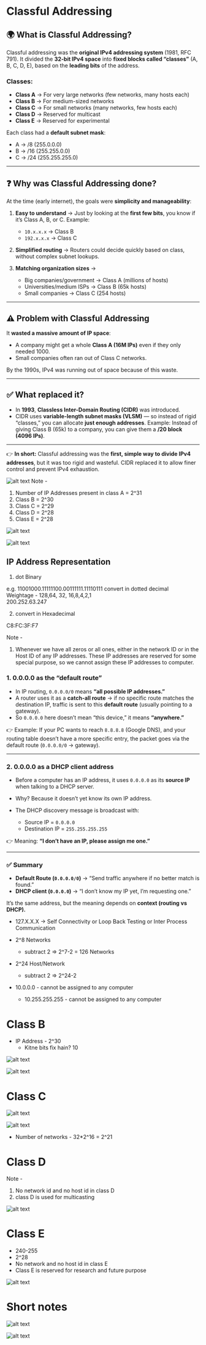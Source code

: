 # Classful Addressing

## 🌍 What is **Classful Addressing**?

Classful addressing was the **original IPv4 addressing system** (1981, RFC 791).
It divided the **32-bit IPv4 space** into **fixed blocks called “classes”** (A, B, C, D, E), based on the **leading bits** of the address.

### Classes:

* **Class A** → For very large networks (few networks, many hosts each)
* **Class B** → For medium-sized networks
* **Class C** → For small networks (many networks, few hosts each)
* **Class D** → Reserved for multicast
* **Class E** → Reserved for experimental

Each class had a **default subnet mask**:

* A → /8 (255.0.0.0)
* B → /16 (255.255.0.0)
* C → /24 (255.255.255.0)

---

## ❓ Why was Classful Addressing done?

At the time (early internet), the goals were **simplicity and manageability**:

1. **Easy to understand** → Just by looking at the **first few bits**, you know if it’s Class A, B, or C.
   Example:

   * `10.x.x.x` → Class B
   * `192.x.x.x` → Class C

2. **Simplified routing** → Routers could decide quickly based on class, without complex subnet lookups.

3. **Matching organization sizes** →

   * Big companies/government → Class A (millions of hosts)
   * Universities/medium ISPs → Class B (65k hosts)
   * Small companies → Class C (254 hosts)

---

## ⚠️ Problem with Classful Addressing

It **wasted a massive amount of IP space**:

* A company might get a whole **Class A (16M IPs)** even if they only needed 1000.
* Small companies often ran out of Class C networks.

By the 1990s, IPv4 was running out of space because of this waste.

---

## ✅ What replaced it?

* In **1993**, **Classless Inter-Domain Routing (CIDR)** was introduced.
* CIDR uses **variable-length subnet masks (VLSM)** — so instead of rigid “classes,” you can allocate **just enough addresses**.
  Example: Instead of giving Class B (65k) to a company, you can give them a **/20 block (4096 IPs)**.

---

👉 **In short:**
Classful addressing was the **first, simple way to divide IPv4 addresses**, but it was too rigid and wasteful. CIDR replaced it to allow finer control and prevent IPv4 exhaustion.


![alt text](image-8.png)
Note -
1. Number of IP Addresses present in class A = 2^31
2. Class B = 2^30
3. Class C = 2^29
4. Class D = 2^28
5. Class E = 2^28

![alt text](image-9.png)

![alt text](image-10.png)

## IP Address Representation
1. dot Binary

e.g. 11001000.11111100.00111111.11110111
convert in dotted decimal  
Weightage - 128,64, 32, 16,8,4,2,1  
200.252.63.247

2. convert in Hexadecimal 

C8:FC:3F:F7

Note - 
1. Whenever we have all zeros or all ones, either in the network ID or in the Host ID of any IP addresses. These IP addresses are reserved for some special purpose, so we cannot assign these IP addresses to computer.


### **1. 0.0.0.0 as the “default route”**

* In IP routing, `0.0.0.0/0` means **“all possible IP addresses.”**
* A router uses it as a **catch-all route** → if no specific route matches the destination IP, traffic is sent to this **default route** (usually pointing to a gateway).
* So `0.0.0.0` here doesn’t mean “this device,” it means **“anywhere.”**

👉 Example:
If your PC wants to reach `8.8.8.8` (Google DNS), and your routing table doesn’t have a more specific entry, the packet goes via the default route (`0.0.0.0/0` → gateway).

---

### **2. 0.0.0.0 as a DHCP client address**

* Before a computer has an IP address, it uses `0.0.0.0` as its **source IP** when talking to a DHCP server.
* Why? Because it doesn’t yet know its own IP address.
* The DHCP discovery message is broadcast with:

  * Source IP = `0.0.0.0`
  * Destination IP = `255.255.255.255`

👉 Meaning: **“I don’t have an IP, please assign me one.”**

---

### ✅ Summary

* **Default Route (`0.0.0.0/0`)** → “Send traffic anywhere if no better match is found.”
* **DHCP client (`0.0.0.0`)** → “I don’t know my IP yet, I’m requesting one.”

It’s the same address, but the meaning depends on **context (routing vs DHCP).**

* 127.X.X.X -> Self Connectivity or Loop Back Testing or Inter Process Communication

* 2^8 Networks
  * subtract 2 => 2^7-2 = 126 Networks
* 2^24 Host/Network
  * subtract 2 => 2^24-2
* 10.0.0.0 - cannot be assigned to any computer
  * 10.255.255.255 - cannot be assigned to any computer

# Class B
* IP Address - 2^30
  * Kitne bits fix hain? 10

![alt text](image-11.png)

![alt text](image-12.png)

# Class C

![alt text](image-13.png)

![alt text](image-14.png)
* Number of networks - 32*2^16 = 2^21

# Class D
Note - 
1. No network id and no host id in class D
2. class D is used for multicasting

![alt text](image-15.png)

# Class E
* 240-255
* 2^28
* No network and no host id in class E
* Class E is reserved for research and future purpose

![alt text](image-16.png)


# Short notes

![alt text](image-18.png)

![alt text](image-17.png)